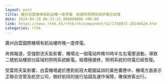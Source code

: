 ```yaml
---
layout: post
title: 廣州白雲機場有航站樓一度停電　經搶修照明系統供電已恢復
date: 2024-04-28 06:33:23.000000000 +08:00
link: https://news.rthk.hk/rthk/ch/component/k2/1750873-20240428.htm
categories: rthk
---
```


廣州白雲國際機場有航站樓昨晚一度停電。

央視報道，受強對流天氣影響，機場北一個電站昨晚10時半左右電壓波動，導致二號航站樓部分區域的照明系統斷電。經積極搶修，照明系統的供電已經恢復。

受雷雨天氣影響，白雲機場處於應對航班大範圍延誤的黃色響應中，機場方面表示正聯合空管及航空公司，做好航班的放行協調及運作保障，確保旅客出行。
